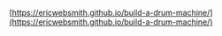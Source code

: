 [https://ericwebsmith.github.io/build-a-drum-machine/](https://ericwebsmith.github.io/build-a-drum-machine/)